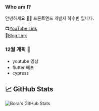 ### Who am I? 

안녕하세요 👨‍💻
프론트엔드 개발자 하수빈 입니다.

📺[YouTube Link](https://www.youtube.com/channel/UCy5eRpXqUy8mzQ136OtSi6A)
<br>
📝[Blog Link](https://velog.io/@sbinha)

### 12월 계획 📝

- youtube 영상
- flutter 배포
- cypress


## &#x1f4c8; GitHub Stats
<img align="center" src="https://github-readme-stats.vercel.app/api?username=sbin0819&show_icons=true&line_height=27&count_private=true&title_color=ffffff&text_color=c9cacc&icon_color=2bbc8a&bg_color=1d1f21" alt="Bora's GitHub Stats" />

